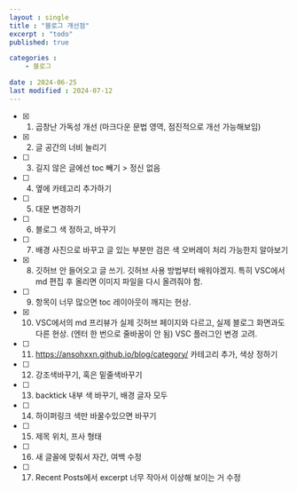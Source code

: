 ```yaml
---
layout : single
title : "블로그 개선점"
excerpt : "todo"
published: true

categories : 
    - 블로그

date : 2024-06-25
last modified : 2024-07-12
---
```


- [x] 1. 곱창난 가독성 개선 (마크다운 문법 영역, 점진적으로 개선 가능해보임)
- [x] 2. 글 공간의 너비 늘리기
- [ ] 3. 길지 않은 글에선 toc 빼기 > 정신 없음
- [ ] 4. 옆에 카테고리 추가하기
- [ ] 5. 대문 변경하기
- [ ] 6. 블로그 색 정하고, 바꾸기
- [ ] 7. 배경 사진으로 바꾸고 글 있는 부분만 검은 색 오버레이 처리 가능한지 알아보기
- [x] 8. 깃허브 안 들어오고 글 쓰기. 깃허브 사용 방법부터 배워야겠지. 특히 VSC에서 md 편집 후 올리면 이미지 파일을 다시 올려줘야 함.
- [ ] 9. 항목이 너무 많으면 toc 레이아웃이 깨지는 현상.
- [x] 10. VSC에서의 md 프리뷰가 실제 깃허브 페이지와 다르고, 실제 블로그 화면과도 다른 현상. (엔터 한 번으로 줄바꿈이 안 됨) VSC 플러그인 변경 고려.
- [ ] 11. https://ansohxxn.github.io/blog/category/ 카테고리 추가, 색상 정하기
- [ ] 12. 강조색바꾸기, 혹은 밑줄색바꾸기
- [ ] 13.  backtick 내부 색 바꾸기, 배경 글자 모두
- [ ] 14. 하이퍼링크 색만 바꿀수있으면 바꾸기
- [ ] 15. 제목 위치, 프사 형태
- [ ] 16. 새 글꼴에 맞춰서 자간, 여백 수정
- [ ] 17. Recent Posts에서 excerpt 너무 작아서 이상해 보이는 거 수정

